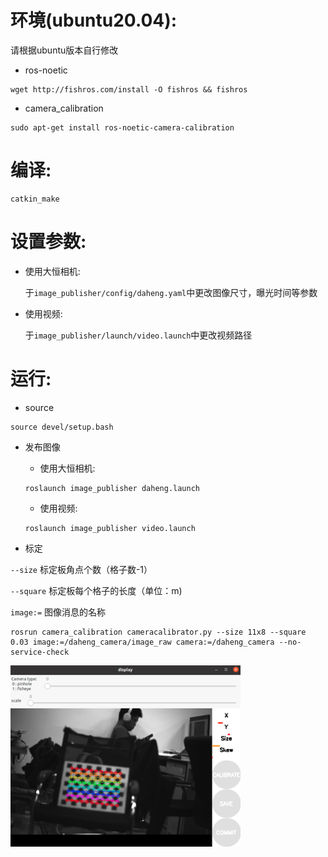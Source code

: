 # 环境(ubuntu20.04):  

请根据ubuntu版本自行修改
- ros-noetic
```
wget http://fishros.com/install -O fishros && fishros
```
- camera_calibration
```
sudo apt-get install ros-noetic-camera-calibration
```

# 编译:

```
catkin_make
```

# 设置参数:
- 使用大恒相机:

    于`image_publisher/config/daheng.yaml`中更改图像尺寸，曝光时间等参数

- 使用视频:
  
    于`image_publisher/launch/video.launch`中更改视频路径

# 运行:

- source
```
source devel/setup.bash
```
- 发布图像

    - 使用大恒相机:
    ```
    roslaunch image_publisher daheng.launch
    ```
    - 使用视频:
    ```
    roslaunch image_publisher video.launch
    ```

- 标定

`--size` 标定板角点个数（格子数-1）

`--square` 标定板每个格子的长度（单位：m)

`image:=` 图像消息的名称
```
rosrun camera_calibration cameracalibrator.py --size 11x8 --square 0.03 image:=/daheng_camera/image_raw camera:=/daheng_camera --no-service-check
```

![image](标定.png)
